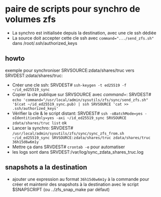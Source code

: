 # paire de scripts pour synchro de volumes zfs

* La synchro est initialisée depuis la destination, avec une cle ssh dédiée
* La source doit accepter cette cle ssh avec `command=".../send_zfs.sh"` dans /root/.ssh/authorized_keys

## howto

exemple pour synchroniser SRVSOURCE:zdata/shares/truc vers SRVDEST:zdata/shares/truc:

- Créer une cle ssh: SRVDEST# ``ssh-keygen -t ed25519 -f ~/id_ed25519_sync``
- Copier la cle publique sur SRVSOURCE avec *command=*: SRVDEST# ``echo 'command="/usr/local/admin/sysutils/zfs/sync/send_zfs.sh" '$(cat ~/id_ed25519_sync.pub) | ssh SRVSOURCE 'cat >> .ssh/authorized_keys'``
- Vérifier la cle & le script distant: SRVDEST# ``ssh -oBatchMode=yes -oIdentitiesOnly=yes -axi ~/id_ed25519_sync SRVSOURCE zdata/shares/truc list``
    ok
- Lancer la synchro: SRVDEST# ``/usr/local/admin/sysutils/zfs/sync/sync_zfs_from.sh ~/id_ed25519_sync SRVSOURCE:zdata/shares/truc zdata/shares/truc 36h15d6w6m1y``
- Mettre ça dans SRVDEST# ``crontab -e`` pour automatiser
- les logs sont dans SRVDEST:/var/log/sync_zdata_shares_truc.log

## snapshots a la destination
- ajouter une expression au format ``36h15d6w6m1y`` à la commande pour créer et maintenir des snapshots à la destination avec le script $SNAPSCRIPT (ou ../zfs_snap_make par défaut)
